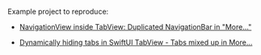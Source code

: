 Example project to reproduce:

* [NavigationView inside TabView: Duplicated NavigationBar in "More..." ](https://stackoverflow.com/questions/67076068/navigationview-inside-tabview-duplicated-navigationbar-in-more-overflow-it)

* [Dynamically hiding tabs in SwiftUI TabView - Tabs mixed up in More...](https://stackoverflow.com/questions/67076168/dynamically-hiding-tabs-in-swiftui-tabview-tabs-mixed-up-in-more-overflow-i)

